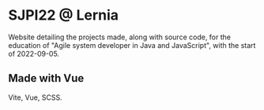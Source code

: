 # SJPI22 @ Lernia

Website detailing the projects made, along with source code, for the education of "Agile system developer in Java and JavaScript", with the start of 2022-09-05.

## Made with Vue

Vite, Vue, SCSS.

